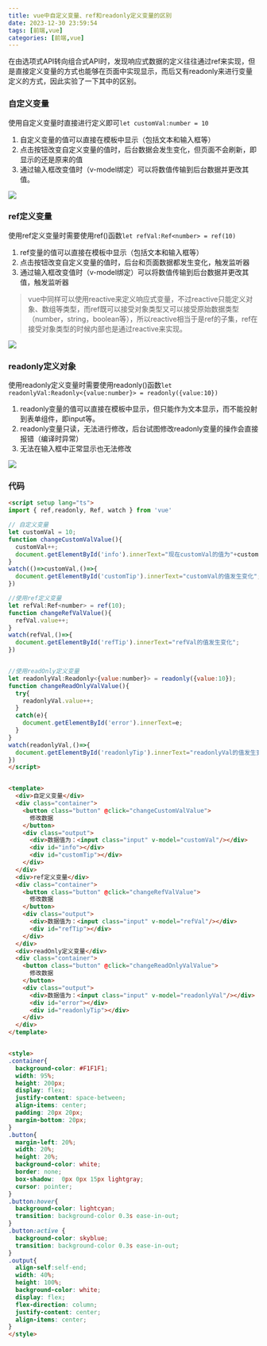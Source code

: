 ```yaml
---
title: vue中自定义变量、ref和readonly定义变量的区别
date: 2023-12-30 23:59:54
tags: [前端,vue]
categories: [前端,vue]
---
```

在由选项式API转向组合式API时，发现响应式数据的定义往往通过ref来实现，但是直接定义变量的方式也能够在页面中实现显示，而后又有readonly来进行变量定义的方式，因此实验了一下其中的区别。

### 自定义变量
使用自定义变量时直接进行定义即可`let customVal:number = 10`
1. 自定义变量的值可以直接在模板中显示（包括文本和输入框等）
2. 点击按钮改变自定义变量的值时，后台数据会发生变化，但页面不会刷新，即显示的还是原来的值
3. 通过输入框改变值时（v-model绑定）可以将数值传输到后台数据并更改其值。

![](http://images.starnight.top/img/Pasted%20image%2020231231002900.png)

### ref定义变量
使用ref定义变量时需要使用ref()函数`let refVal:Ref<number> = ref(10)`
1. ref变量的值可以直接在模板中显示（包括文本和输入框等）
2. 点击按钮改变自定义变量的值时，后台和页面数据都发生变化，触发监听器
3. 通过输入框改变值时（v-model绑定）可以将数值传输到后台数据并更改其值，触发监听器
> vue中同样可以使用reactive来定义响应式变量，不过reactive只能定义对象、数组等类型，而ref既可以接受对象类型又可以接受原始数据类型（number，string，boolean等），所以reactive相当于是ref的子集，ref在接受对象类型的时候内部也是通过reactive来实现。

![](http://images.starnight.top/img/Pasted%20image%2020231231003237.png)

### readonly定义对象
使用readonly定义变量时需要使用readonly()函数`let readonlyVal:Readonly<{value:number}> = readonly({value:10})`
1. readonly变量的值可以直接在模板中显示，但只能作为文本显示，而不能投射到表单组件，即input等。
2. readonly变量只读，无法进行修改，后台试图修改readonly变量的操作会直接报错（编译时异常）
3. 无法在输入框中正常显示也无法修改

![](https://images.starnight.top/img/Pasted%20image%2020231231004101.png)

### 代码
```html
<script setup lang="ts">
import { ref,readonly, Ref, watch } from 'vue'

// 自定义变量
let customVal = 10;
function changeCustomValValue(){
  customVal++;
  document.getElementById('info').innerText="现在customVal的值为"+customVal;
}
watch(()=>customVal,()=>{
  document.getElementById('customTip').innerText="customVal的值发生变化";
})

//使用ref定义变量
let refVal:Ref<number> = ref(10);
function changeRefValValue(){
  refVal.value++;
}
watch(refVal,()=>{
  document.getElementById('refTip').innerText="refVal的值发生变化";
})


//使用readOnly定义变量
let readonlyVal:Readonly<{value:number}> = readonly({value:10});
function changeReadOnlyValValue(){
  try{
    readonlyVal.value++;
  }
  catch(e){
    document.getElementById('error').innerText=e;
  }
}
watch(readonlyVal,()=>{
  document.getElementById('readonlyTip').innerText="readonlyVal的值发生变化";
})
</script>


<template>
  <div>自定义变量</div>
  <div class="container">
    <button class="button" @click="changeCustomValValue">
      修改数据
    </button>
    <div class="output">
	  <div>数据值为：<input class="input" v-model="customVal"/></div>
      <div id="info"></div>
      <div id="customTip"></div>
    </div>
  </div>
  <div>ref定义变量</div>
  <div class="container">
    <button class="button" @click="changeRefValValue">
      修改数据
    </button>
    <div class="output">
      <div>数据值为：<input class="input" v-model="refVal"/></div>
      <div id="refTip"></div>
    </div>
  </div>
  <div>readOnly定义变量</div>
  <div class="container">
    <button class="button" @click="changeReadOnlyValValue">
      修改数据
    </button>
    <div class="output">
      <div>数据值为：<input class="input" v-model="readonlyVal"/></div>
      <div id="error"></div>
      <div id="readonlyTip"></div>
    </div>
  </div>
</template>


<style>
.container{
  background-color: #F1F1F1;
  width: 95%;
  height: 200px;
  display: flex;
  justify-content: space-between;
  align-items: center;
  padding: 20px 20px;
  margin-bottom: 20px;
}
.button{
  margin-left: 20%;
  width: 20%;
  height: 20%;
  background-color: white;
  border: none;
  box-shadow:  0px 0px 15px lightgray;
  cursor: pointer;
}
.button:hover{
  background-color: lightcyan;
  transition: background-color 0.3s ease-in-out;
}
.button:active {
  background-color: skyblue;
  transition: background-color 0.3s ease-in-out;
}
.output{
  align-self:self-end;
  width: 40%;
  height: 100%;
  background-color: white;
  display: flex;
  flex-direction: column;
  justify-content: center;
  align-items: center;
}
</style>
```